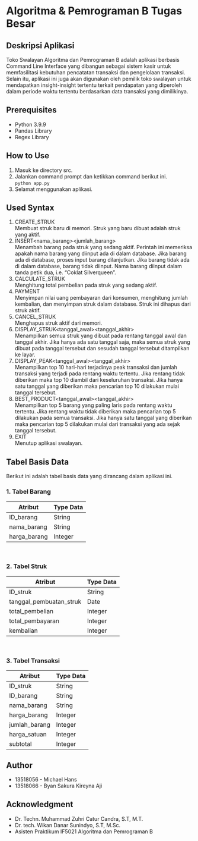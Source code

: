 # Algoritma & Pemrograman B Tugas Besar

## Deskripsi Aplikasi
Toko Swalayan Algoritma dan Pemrograman B adalah aplikasi berbasis Command Line Interface yang dibangun sebagai sistem kasir untuk memfasilitasi kebutuhan pencatatan transaksi dan pengelolaan transaksi. Selain itu, aplikasi ini juga akan digunakan oleh pemilik toko swalayan untuk mendapatkan insight-insight tertentu terkait pendapatan yang diperoleh dalam periode waktu tertentu berdasarkan data transaksi yang dimilikinya.

## Prerequisites
* Python 3.9.9
* Pandas Library
* Regex Library

## How to Use
1. Masuk ke directory src.
2. Jalankan command prompt dan ketikkan command berikut ini.<br>
``` python app.py ```
3. Selamat menggunakan aplikasi.

## Used Syntax
1. CREATE_STRUK<br>
Membuat struk baru di memori. Struk yang baru dibuat adalah struk yang aktif.
2. INSERT<spasi><nama_barang><spasi><jumlah_barang><br>
Menambah barang pada struk yang sedang aktif. Perintah ini memeriksa apakah nama barang yang
diinput ada di dalam database. Jika barang ada di database, proses input barang dilanjutkan. Jika
barang tidak ada di dalam database, barang tidak diinput. Nama barang diinput dalam tanda petik
dua, i.e. “Coklat Silverqueen”.
3. CALCULATE_STRUK<br>
Menghitung total pembelian pada struk yang sedang aktif.
4. PAYMENT<spasi><nominal><br>
Menyimpan nilai uang pembayaran dari konsumen, menghitung jumlah kembalian, dan
menyimpan struk dalam database. Struk ini dihapus dari struk aktif.
5. CANCEL_STRUK<br>
Menghapus struk aktif dari memori.
6. DISPLAY_STRUK<spasi><tanggal_awal><spasi><tanggal_akhir><br>
Menampilkan semua struk yang dibuat pada rentang tanggal awal dan tanggal akhir. Jika hanya
ada satu tanggal saja, maka semua struk yang dibuat pada tanggal tersebut dan sesudah tanggal
tersebut ditampilkan ke layar.
7. DISPLAY_PEAK<spasi><tanggal_awal><spasi><tanggal_akhir><br>
Menampilkan top 10 hari-hari terjadinya peak transaksi dan jumlah transaksi yang terjadi pada
rentang waktu tertentu. Jika rentang tidak diberikan maka top 10 diambil dari keseluruhan transaksi.
Jika hanya satu tanggal yang diberikan maka pencarian top 10 dilakukan mulai tanggal tersebut.
8. BEST_PRODUCT<spasi><tanggal_awal><spasi><tanggal_akhir><br>
Menampilkan top 5 barang yang paling laris pada rentang waktu tertentu. Jika rentang waktu tidak
diberikan maka pencarian top 5 dilakukan pada semua transaksi. Jika hanya satu tanggal yang
diberikan maka pencarian top 5 dilakukan mulai dari transaksi yang ada sejak tanggal tersebut.
9. EXIT<br>
Menutup aplikasi swalayan.

## Tabel Basis Data
Berikut ini adalah tabel basis data yang dirancang dalam aplikasi ini.

### 1. Tabel Barang
| Atribut     | Type Data   |
| ----------- | ----------- |
| ID_barang   | String      |
| nama_barang | String      |
| harga_barang| Integer     |
<br>

### 2. Tabel Struk
| Atribut                       | Type Data   |
| ----------------------------- | ----------- |
| ID_struk                      | String      |
| tanggal_pembuatan_struk       | Date        |
| total_pembelian               | Integer     |
| total_pembayaran              | Integer     |
| kembalian                     | Integer     |
<br>

### 3. Tabel Transaksi
| Atribut                       | Type Data   |
| ----------------------------- | ----------- |
| ID_struk                      | String      |
| ID_barang                     | String      |
| nama_barang                   | String      |
| harga_barang                  | Integer     |
| jumlah_barang                 | Integer     |
| harga_satuan                  | Integer     |
| subtotal                      | Integer     |

## Author
* 13518056 - Michael Hans
* 13518066 - Byan Sakura Kireyna Aji

## Acknowledgment
* Dr. Techn. Muhammad Zuhri Catur Candra, S.T, M.T.
* Dr. tech. Wikan Danar Sunindyo, S.T, M.Sc.
* Asisten Praktikum IF5021 Algoritma dan Pemrograman B
